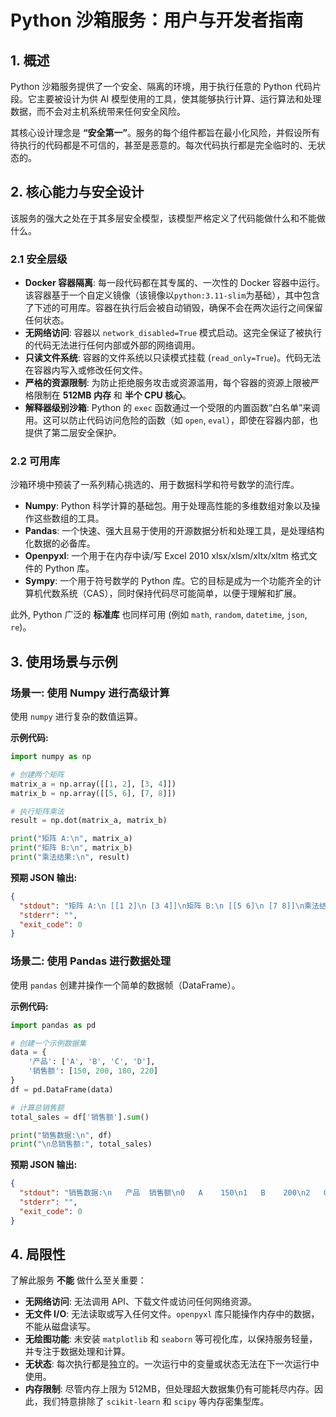 # Python 沙箱服务：用户与开发者指南

## 1. 概述

Python 沙箱服务提供了一个安全、隔离的环境，用于执行任意的 Python 代码片段。它主要被设计为供 AI 模型使用的工具，使其能够执行计算、运行算法和处理数据，而不会对主机系统带来任何安全风险。

其核心设计理念是 **“安全第一”**。服务的每个组件都旨在最小化风险，并假设所有待执行的代码都是不可信的，甚至是恶意的。每次代码执行都是完全临时的、无状态的。

## 2. 核心能力与安全设计

该服务的强大之处在于其多层安全模型，该模型严格定义了代码能做什么和不能做什么。

### 2.1 安全层级

-   **Docker 容器隔离**: 每一段代码都在其专属的、一次性的 Docker 容器中运行。该容器基于一个自定义镜像（该镜像以`python:3.11-slim`为基础），其中包含了下述的可用库。容器在执行后会被自动销毁，确保不会在两次运行之间保留任何状态。
-   **无网络访问**: 容器以 `network_disabled=True` 模式启动。这完全保证了被执行的代码无法进行任何内部或外部的网络调用。
-   **只读文件系统**: 容器的文件系统以只读模式挂载 (`read_only=True`)。代码无法在容器内写入或修改任何文件。
-   **严格的资源限制**: 为防止拒绝服务攻击或资源滥用，每个容器的资源上限被严格限制在 **512MB 内存** 和 **半个 CPU 核心**。
-   **解释器级别沙箱**: Python 的 `exec` 函数通过一个受限的内置函数“白名单”来调用。这可以防止代码访问危险的函数（如 `open`, `eval`），即使在容器内部，也提供了第二层安全保护。

### 2.2 可用库
沙箱环境中预装了一系列精心挑选的、用于数据科学和符号数学的流行库。

-   **Numpy**: Python 科学计算的基础包。用于处理高性能的多维数组对象以及操作这些数组的工具。
-   **Pandas**: 一个快速、强大且易于使用的开源数据分析和处理工具，是处理结构化数据的必备库。
-   **Openpyxl**: 一个用于在内存中读/写 Excel 2010 xlsx/xlsm/xltx/xltm 格式文件的 Python 库。
-   **Sympy**: 一个用于符号数学的 Python 库。它的目标是成为一个功能齐全的计算机代数系统（CAS），同时保持代码尽可能简单，以便于理解和扩展。

此外, Python 广泛的 **标准库** 也同样可用 (例如 `math`, `random`, `datetime`, `json`, `re`)。

## 3. 使用场景与示例

### 场景一: 使用 Numpy 进行高级计算
使用 `numpy` 进行复杂的数值运算。

**示例代码:**
```python
import numpy as np

# 创建两个矩阵
matrix_a = np.array([[1, 2], [3, 4]])
matrix_b = np.array([[5, 6], [7, 8]])

# 执行矩阵乘法
result = np.dot(matrix_a, matrix_b)

print("矩阵 A:\n", matrix_a)
print("矩阵 B:\n", matrix_b)
print("乘法结果:\n", result)
```
**预期 JSON 输出:**
```json
{
  "stdout": "矩阵 A:\n [[1 2]\n [3 4]]\n矩阵 B:\n [[5 6]\n [7 8]]\n乘法结果:\n [[19 22]\n [43 50]]\n",
  "stderr": "",
  "exit_code": 0
}
```

### 场景二: 使用 Pandas 进行数据处理
使用 `pandas` 创建并操作一个简单的数据帧（DataFrame）。

**示例代码:**
```python
import pandas as pd

# 创建一个示例数据集
data = {
    '产品': ['A', 'B', 'C', 'D'],
    '销售额': [150, 200, 180, 220]
}
df = pd.DataFrame(data)

# 计算总销售额
total_sales = df['销售额'].sum()

print("销售数据:\n", df)
print("\n总销售额:", total_sales)
```
**预期 JSON 输出:**
```json
{
  "stdout": "销售数据:\n   产品  销售额\n0   A    150\n1   B    200\n2   C    180\n3   D    220\n\n总销售额: 750\n",
  "stderr": "",
  "exit_code": 0
}
```

## 4. 局限性

了解此服务 **不能** 做什么至关重要：
-   **无网络访问**: 无法调用 API、下载文件或访问任何网络资源。
-   **无文件 I/O**: 无法读取或写入任何文件。`openpyxl` 库只能操作内存中的数据，不能从磁盘读写。
-   **无绘图功能**: 未安装 `matplotlib` 和 `seaborn` 等可视化库，以保持服务轻量，并专注于数据处理和计算。
-   **无状态**: 每次执行都是独立的。一次运行中的变量或状态无法在下一次运行中使用。
-   **内存限制**: 尽管内存上限为 512MB，但处理超大数据集仍有可能耗尽内存。因此，我们特意排除了 `scikit-learn` 和 `scipy` 等内存密集型库。